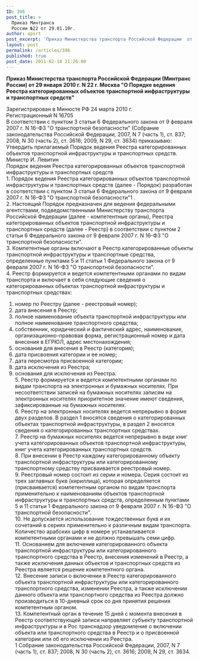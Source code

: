 ```yaml
---
ID: 396
post_title: >
  Приказ Минтранса
  России №22 от 29.01.10г.
author: apsrt
post_excerpt: 'Приказ Министерства транспорта Российской Федерации  от 29 января 2010 г. № 22  &quot;О Порядке ведения Реестра категорированных объектов транспортной инфраструктуры и транспортных средств&quot;'
layout: post
permalink: /articles/396
published: true
post_date: 2011-02-18 21:26:00
---
```

**Приказ Министерства транспорта Российской Федерации (Минтранс России) от 29 января 2010 г. N 22 г. Москва "О Порядке ведения Реестра категорированных объектов транспортной инфраструктуры и транспортных средств"**   
  
  
Зарегистрирован в Минюсте РФ 24 марта 2010 г.  
Регистрационный N 16705  
В соответствии с пунктом 3 статьи 6 Федерального закона от 9 февраля 2007 г. N 16-ФЗ "О транспортной безопасности" (Собрание законодательства Российской Федерации, 2007, N 7 (часть 1), ст. 837; 2008, N 30 (часть 2), ст. 3616; 2009, N 29, ст. 3634) приказываю:  
Утвердить прилагаемый Порядок ведения Реестра категорированных объектов транспортной инфраструктуры и транспортных средств.  
Министр И. Левитин  
Порядок ведения Реестра категорированных объектов транспортной инфраструктуры и транспортных средств  
1\. Порядок ведения Реестра категорированных объектов транспортной инфраструктуры и транспортных средств (далее - Порядок) разработан в соответствии с пунктом 3 статьи 6 Федерального закона от 9 февраля 2007 г. N 16-ФЗ "О транспортной безопасности"1 .  
2\. Настоящий Порядок предназначен для ведения федеральными агентствами, подведомственными Министерству транспорта Российской Федерации (далее - компетентные органы), Реестра категорированных объектов транспортной инфраструктуры и транспортных средств (далее - Реестр) в соответствии с пунктом 2 статьи 6 Федерального закона от 9 февраля 2007 г. N 16-ФЗ "О транспортной безопасности".  
3\. Компетентные органы включают в Реестр категорированные объекты транспортной инфраструктуры и транспортные средства, определенные пунктами 5 и 11 статьи 1 Федерального закона от 9 февраля 2007 г. N 16-ФЗ "О транспортной безопасности".  
4\. Реестр формируется и ведется компетентными органами по видам транспорта и включает в себя следующие сведения о категорированных объектах транспортной инфраструктуры и транспортных средствах:  
1) номер по Реестру (далее - реестровый номер);  
2) дата внесения в Реестр;  
3) полное наименование объекта транспортной инфраструктуры или полное наименование транспортного средства;  
4) собственник, юридический и фактический адрес, наименование, организационно-правовая форма, регистрационный номер и дата внесения в ЕГРЮЛ, адрес местонахождения;  
5) основания для внесения в Реестр (категория);  
6) дата присвоения категории и ее номер;  
7) дата пересмотра присвоенной категории;  
8) дата исключения из Реестра;  
9) основания для исключения из Реестра.  
5\. Реестр формируется и ведется компетентными органами по видам транспорта на электронных и бумажных носителях. При несоответствии записей на бумажных носителях записям на электронных носителях приоритетное значение имеют сведения, зафиксированные на бумажных носителях.  
6\. Реестр на электронных носителях ведется непрерывно в форме двух разделов. В раздел 1 вносятся сведения о категорированных объектах транспортной инфраструктуры, в раздел 2 вносятся сведения о категорированных транспортных средствах.  
7\. Реестр на бумажных носителях ведется непрерывно в виде книг учета категорированных объектов транспортной инфраструктуры, книг учета категорированных транспортных средств.  
8\. При внесении в Реестр каждому категорированному объекту транспортной инфраструктуры или категорированному транспортному средству присваивается реестровый номер.  
9\. Реестровый номер состоит из серии и номера. Серия состоит из трех заглавных букв (кириллица), которая определяется (присваивается) компетентным органом по видам транспорта применительно к наименованиям объектов транспортной инфраструктуры и транспортных средств, определенным пунктами 5 и 11 статьи 1 Федерального закона от 9 февраля 2007 г. N 16-ФЗ "О транспортной безопасности".  
10\. Не допускается использование тождественных букв и их сочетаний в сериях применительно к различным видам транспорта. Количество арабских цифр в номере устанавливается компетентными органами и не должно превышать семи цифр.  
11\. Основанием для включения категорированного объекта транспортной инфраструктуры или категорированного транспортного средства в Реестр, внесения изменений в Реестр, а также исключения данных объектов и транспортных средств из Реестра является решение компетентного органа.  
12\. Внесение записи о включении в Реестр категорированного объекта транспортной инфраструктуры или категорированного транспортного средства, изменении Реестра, а также исключении данного объекта или транспортного средства из Реестра должно производиться в 10-дневный срок со дня принятия решения компетентным органом.  
13\. Компетентный орган в течение 15 дней с момента внесения в Реестр соответствующей записи направляет субъекту транспортной инфраструктуры и в Рос транснадзор уведомление о включении объекта или транспортного средства в Реестр и о присвоенной категории или об его исключении из Реестра.  
1 Собрание законодательства Российской Федерации, 2007, N 7 (часть 1), ст. 837; 2008, N 30 (часть 2), ст. 3616; 2009, N 29, ст. 3634.